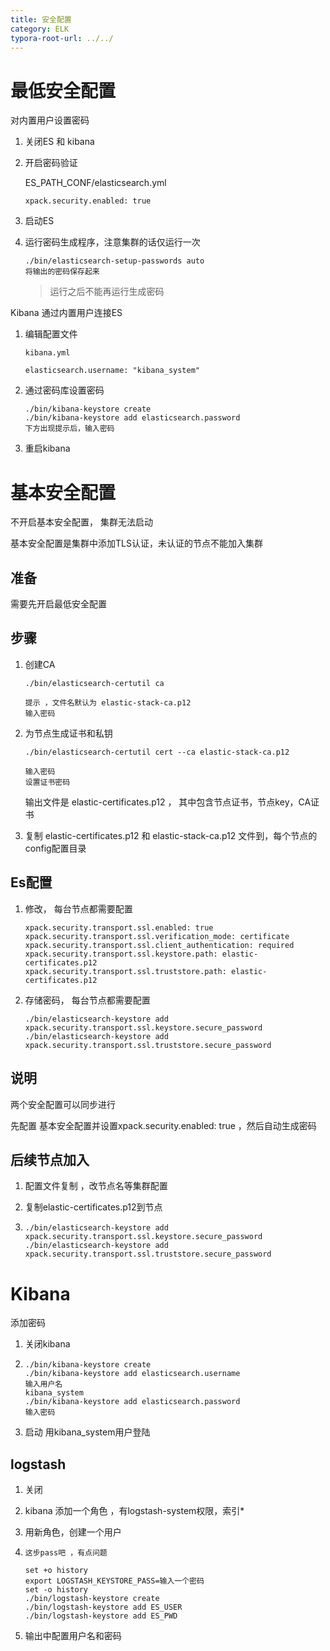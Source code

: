 ```yaml
---
title: 安全配置
category: ELK
typora-root-url: ../../
---
```


# 最低安全配置

对内置用户设置密码

1. 关闭ES 和 kibana

2. 开启密码验证

   ES_PATH_CONF/elasticsearch.yml

   ```
   xpack.security.enabled: true
   ```

3. 启动ES

4. 运行密码生成程序，注意集群的话仅运行一次

   ```
   ./bin/elasticsearch-setup-passwords auto
   将输出的密码保存起来
   ```

   > 运行之后不能再运行生成密码



Kibana 通过内置用户连接ES

1. 编辑配置文件

   ```
   kibana.yml
   
   elasticsearch.username: "kibana_system"
   ```

2. 通过密码库设置密码

   ```
   ./bin/kibana-keystore create
   ./bin/kibana-keystore add elasticsearch.password
   下方出现提示后，输入密码
   ```

3. 重启kibana



# 基本安全配置

不开启基本安全配置， 集群无法启动

基本安全配置是集群中添加TLS认证，未认证的节点不能加入集群

## 准备

需要先开启最低安全配置

## 步骤

1. 创建CA

   ```
   ./bin/elasticsearch-certutil ca
   
   提示 ，文件名默认为 elastic-stack-ca.p12
   输入密码
   ```

2. 为节点生成证书和私钥

   ```
   ./bin/elasticsearch-certutil cert --ca elastic-stack-ca.p12
   
   输入密码
   设置证书密码
   ```

   输出文件是  elastic-certificates.p12 ， 其中包含节点证书，节点key，CA证书

3. 复制 elastic-certificates.p12 和 elastic-stack-ca.p12 文件到，每个节点的config配置目录



## Es配置

1. 修改， 每台节点都需要配置

   ```
   xpack.security.transport.ssl.enabled: true
   xpack.security.transport.ssl.verification_mode: certificate 
   xpack.security.transport.ssl.client_authentication: required
   xpack.security.transport.ssl.keystore.path: elastic-certificates.p12
   xpack.security.transport.ssl.truststore.path: elastic-certificates.p12
   ```

   

2. 存储密码， 每台节点都需要配置

   ```
   ./bin/elasticsearch-keystore add xpack.security.transport.ssl.keystore.secure_password
   ./bin/elasticsearch-keystore add xpack.security.transport.ssl.truststore.secure_password
   ```

   

## 说明

两个安全配置可以同步进行

先配置 基本安全配置并设置xpack.security.enabled: true  ，然后自动生成密码



 ## 后续节点加入

1. 配置文件复制 ，改节点名等集群配置

2. 复制elastic-certificates.p12到节点

3. ```
   ./bin/elasticsearch-keystore add xpack.security.transport.ssl.keystore.secure_password
   ./bin/elasticsearch-keystore add xpack.security.transport.ssl.truststore.secure_password
   ```



# Kibana

添加密码

1. 关闭kibana

2. ```
   ./bin/kibana-keystore create
   ./bin/kibana-keystore add elasticsearch.username
   输入用户名
   kibana_system
   ./bin/kibana-keystore add elasticsearch.password
   输入密码
   ```

3. 启动 用kibana_system用户登陆



## logstash

1. 关闭

2. kibana 添加一个角色 ，有logstash-system权限，索引*

3. 用新角色，创建一个用户

4. ```
   这步pass吧 ，有点问题
   
   set +o history
   export LOGSTASH_KEYSTORE_PASS=输入一个密码
   set -o history
   ./bin/logstash-keystore create
   ./bin/logstash-keystore add ES_USER
   ./bin/logstash-keystore add ES_PWD
   ```

5. 输出中配置用户名和密码